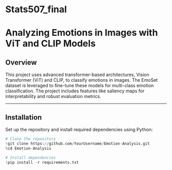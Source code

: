 # Stats507_final
# Analyzing Emotions in Images with ViT and CLIP Models

## Overview
This project uses advanced transformer-based architectures, Vision Transformer (ViT) and CLIP, to classify emotions in images. The EmoSet dataset is leveraged to fine-tune these models for multi-class emotion classification. The project includes features like saliency maps for interpretability and robust evaluation metrics.

---

## Installation
Set up the repository and install required dependencies using Python:
```python
# Clone the repository
!git clone https://github.com/YourUsername/Emotion-Analysis.git
%cd Emotion-Analysis

# Install dependencies
!pip install -r requirements.txt
